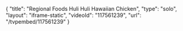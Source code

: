 {
    "title": "Regional Foods Huli Huli Hawaiian Chicken",
    "type": "solo",
    "layout": "iframe-static",
    "videoId": "117561239",
    "url": "\/tvpembed\/117561239"
}